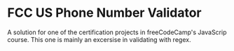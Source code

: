 # FCC US Phone Number Validator

A solution for one of the certification projects in freeCodeCamp's JavaScrip course. This one is mainly an excersise in validating with regex.
